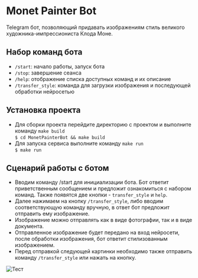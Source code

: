 # Monet Painter Bot

Telegram бот, позволяющий придавать изображениям стиль великого художника-импрессиониста Клода Моне.

## Набор команд бота

* `/start`: начало работы, запуск бота
* `/stop`: завершение сеанса
* `/help`: отображение списка доступных команд и их описание
* `/transfer_style`: команда для загрузки изображения и последующей обработки нейросетью

## Установка проекта

* Для сборки проекта перейдите директорию с проектом и
выполните команду `make build`  
  `$ cd MonetPainterBot && make build`
* Для запуска сервиса выполните команду `make run`  
  `$ make run`

## Сценарий работы с ботом

* Вводим команду /start для инициализации бота.
Бот ответит приветственным сообщением и предложит ознакомиться
с набором команд. Также появятся две кнопки - `transfer_style` и `help`.
* Далее нажимаем на кнопку `/transfer_style`, либо вводим соответствующую 
команду вручную, в ответ бот предложит отправить ему изображение.
* Изображение можно отправлять как в виде фотографии, так и в виде документа.
* Отправленное изображение будет передано на вход нейросети,
после обработки изображения, бот ответит стилизованным изображением.
* Перед отправкой следующей картинки необходимо 
также отправить команду `/transfer_style` или нажать на кнопку.

![Тест](https://github.com/hexangel1/TransferStyleBot/blob/main/screenshots/screenshot13.png)

